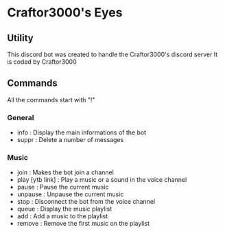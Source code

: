# Craftor3000's Eyes

## Utility

This discord bot was created to handle the Craftor3000's discord server
It is coded by Craftor3000

## Commands

All the commands start with "!"

### General

- info : Display the main informations of the bot
- suppr <number> : Delete a number of messages

### Music

- join : Makes the bot join a channel
- play [ytb link] : Play a music or a sound in the voice channel
- pause : Pause the current music
- unpause : Unpause the current music
- stop : Disconnect the bot from the voice channel
- queue : Display the music playlist
- add <ytb link> : Add a music to the playlist
- remove : Remove the first music on the playlist

